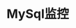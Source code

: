 

# MySql监控  
<!-- 
Prometheus + Granafa 构建高大上的MySQL监控平台 
https://mp.weixin.qq.com/s/S8-_QGrKYn5rMD645BKwjQ

有了这 4 款工具，老大再也不怕我写烂SQL了 
https://mp.weixin.qq.com/s/bNtNoBkn2xa3nTnvYYDz9A
-->